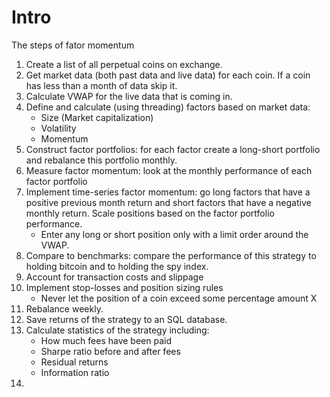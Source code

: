 # Intro

The steps of fator momentum

1. Create a list of all perpetual coins on exchange.
2. Get market data (both past data and live data) for each coin. If a coin has less than a month of data skip it.
3. Calculate VWAP for the live data that is coming in.
4. Define and calculate (using threading) factors based on market data:
    - Size (Market capitalization)
    - Volatility
    - Momentum
5. Construct factor portfolios: for each factor create a long-short portfolio and rebalance this portfolio monthly.
6. Measure factor momentum: look at the monthly performance of each factor portfolio
7. Implement time-series factor momentum: go long factors that have a positive previous month return and short factors that have a negative monthly return. Scale positions based on the factor portfolio performance.
    - Enter any long or short position only with a limit order around the VWAP.
8. Compare to benchmarks: compare the performance of this strategy to holding bitcoin and to holding the spy index.
9. Account for transaction costs and slippage
10. Implement stop-losses and position sizing rules
    - Never let the position of a coin exceed some percentage amount X
11. Rebalance weekly.
12. Save returns of the strategy to an SQL database.
13. Calculate statistics of the strategy including:
    - How much fees have been paid
    - Sharpe ratio before and after fees
    - Residual returns
    - Information ratio
14. 
